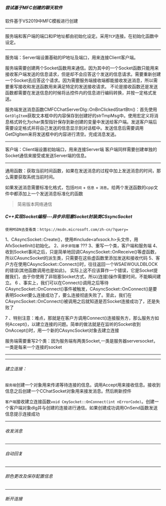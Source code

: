 ##### 尝试基于MFC创建的聊天软件
软件基于VS2019中MFC模板进行创建
***
服务端和客户端的端口和IP地址都由初始化设定。采用`TCP`连接。在初始化函数中设定。
***
服务端：Server端设置基础的IP地址及端口，用来连接Client客户端。

服务端需要创建两个Socket函数用来通信。因为其中的一个Socket函数只能用来接收客户端发送的信息请求，但是却不会应答这个发送的信息请求。需要重新创建一个Socket去应答这个请求。因为需要服务端接收端都能接收发送消息，所以需要重写接收和发送函数用来满足特定的发送接收请求。
不论是接收函数还是发送函数都需要在发送信息的时候将丛控件内的信息进行编码转换，并按一定格式发送。

服务端发送消息函数CMFCChatServerDlg::OnBnClickedStartBtn()：首先使用`GetDlgItem`获取文本框中的内容保存到创建好的strTmpMsg中。使用宏定义将消息格式转化为char类型指针保存到新创建的变量中发送给客户端。发送客户端后需要设定格式并将自己发送的信息显示到对话框中。发送信息后需要调用GetDlgItem来将发送框中的内容进行清空。完成消息发送。

***
客户端：Client端设置初始端口，用来连接Server端
客户端同样需要创建单独的Socket通信来接受或发送Server端的信息。


***
通用函数：获取当前时间函数，如果在发送消息的过程中加上发送消息的时间，那么需要获取系统当前时间。

如果发送消息需要标准化格式，包括`时间` + `信息` + `消息`。给两个发送函数的cpp文件中都添加上一个发送消息标准化的函数
> 简易版本网络通信
##### C++实现Socket编程---异步非阻塞Socket封装类CSsyncSocket

    使用MSDN去查看类：https://msdn.microsoft.com/zh-cn/?query=
1、CAsyncSocket::Create()，使用#include<afxsock.h>头文件，用AfxSocketInit()初始化。
2、`异步非阻塞`    ???
3、重写一个类，客户端和服务端
4、收到Socket事间之后，只是简单地回调CAsyncSocket::OnReceive()等虚函数，所以CAsuncSocket的派生类，只需要在这些虚函数里添加发送和接收代码
5、客户方在使用CAsyncSocket::Connect()时，往往返回一个WSAEWOULDBLOCK的错误(其他函数调用也是如此)。 实际上这不应该算作一个错误，它是Socket提醒我们，由于你使用了非阻塞Socket方式，所以(连接)操作需要时间，不能瞬间建立。
6 、事实上，我们可以在Connect()调用之后等待CAsyncSocket::OnConnect()事件被触发，CAsyncSocket::OnConnect()是要表明Socket要么连接成功了，要么连接彻底失败了。至此，我们在CAsyncSocket::OnConnect()被调用之后就知道是否Socket连接成功了，还是失败了

7 、特别注意：难点，那就是在客户方调用Connect()连接服务方，那么服务方如何Accept()，以建立连接的问题。简单的做法就是在监听的Socket收到OnAccept()时，用一个新的CAsyncSocket对象去建立连接



服务端需要重写2个类：因为服务端有两类Socket,一类是服务器serversocket，一类是每来一个连接的socket

*** 

*** 

###### 建立连接：

`服务端`创建一个对象用来传递等待连接的信息。调用Accept用来接收信息。接收到信息之后创建一个CChatSocket对象用来接发消息。然后刷新控件

`客户端`接收建立连接函数`void CmySocket::OnConnect(int nErrorCode)`。创建一个客户端对象dlg并与创建的连接进行通信。如果创建成功调用OnSend函数发送信息提示连接成功

***

###### 收发消息

***

###### 自动回复

***

###### 颜色更改及保存配置信息

***

###### 断开连接

